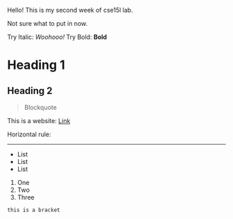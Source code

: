Hello!
This is my second week of cse15l lab.

Not sure what to put in now.

Try Italic: _Woohooo!_
Try Bold: **Bold**	

# Heading 1

Heading 2
---------

> Blockquote

This is a website: [Link](https://ucsd-cse15l-w22.github.io/)

Horizontal rule:

***

* List
* List
* List

1) One
2) Two
3) Three

`this is a bracket`
